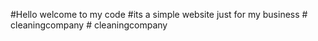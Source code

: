 #Hello welcome to my code
#its a simple website just for my business #   c l e a n i n g c o m p a n y  
 # cleaningcompany
